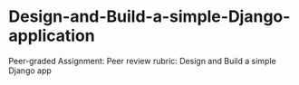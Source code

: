 # Design-and-Build-a-simple-Django-application
Peer-graded Assignment: Peer review rubric: Design and Build a simple Django app
